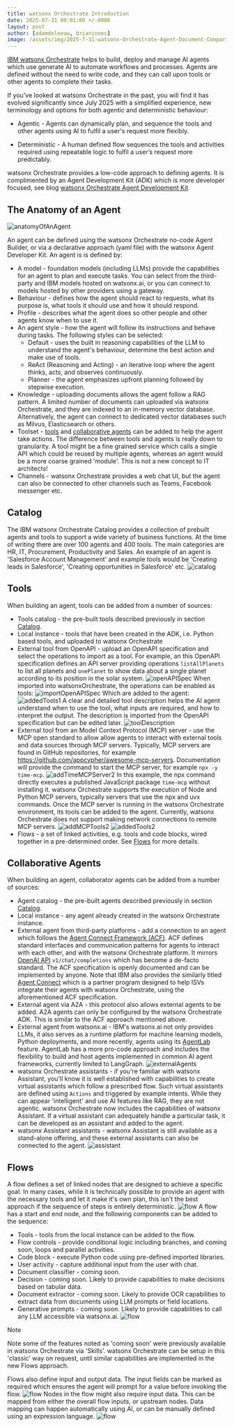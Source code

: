 ```yaml
---
title: watsonx Orchestrate Introduction
date: 2025-07-31 09:01:00 +/-0000
layout: post
author: [adamdeleeuw, brianinnes]
image: /assets/img/2025-7-31-watsonx-Orchestrate-Agent-Document-Comparison/watsonxassistant_lifecycle_1x1_16x9.jpeg
---
```


[IBM watsonx Orchestrate](https://www.ibm.com/products/watsonx-orchestrate) helps to build, deploy and manage AI agents which use generate AI to automate workflows and processes. Agents are defined without the need to write code, and they can call upon tools or other agents to complete their tasks.

If you've looked at watsonx Orchestrate in the past, you will find it has evolved significantly since July 2025 with a simplified experience, new terminology and options for both agentic and deterministic behaviour:

* Agentic - Agents can dynamically plan, and sequence the tools and other agents using AI to fulfil a user's request more flexibly.

* Deterministic - A human defined flow sequences the tools and activities required using repeatable logic to fulfil a user’s request more predictably.

watsonx Orchestrate provides a low-code approach to defining agents. It is complimented by an Agent Development Kit (ADK) which is more developer focused, see blog [watsonx Orchestrate Agent Development Kit](https://deleeuw.me.uk/posts/watsonx-Orchestrate-Agent-Development-Toolkit/)

## The Anatomy of an Agent

![anatomyOfAnAgent](/assets/img/2025-7-31-watsonx-Orchestrate-Introduction/anatomyOfAnAgent-sml.png)

An agent can be defined using the watsonx Orchestrate no-code Agent Builder, or via a declarative approach (yaml file) with the watsonx Agent Developer Kit. An agent is is defined by:

* A model - foundation models (including LLMs) provide the capabilities for an agent to plan and execute tasks. You can select from the third-party and IBM models hosted on watsonx.ai, or you can connect to models hosted by other providers using a gateway.
* Behaviour - defines how the agent should react to requests, what its purpose is, what tools it should use and how it should respond.
* Profile - describes what the agent does so other people and other agents know when to use it.
* An agent style - how the agent will follow its instructions and behave during tasks. The following styles can be selected:
    * Default - uses the built in reasoning capabilities of the LLM to understand the agent's behaviour, determine the best action and make use of tools.
    * ReAct (Reasoning and Acting) - an iterative loop where the agent thinks, acts, and observes continuously.
    * Planner - the agent emphasizes upfront planning followed by stepwise execution.
* Knowledge - uploading documents allows the agent follow a RAG pattern. A limited number of documents can uploaded via watsonx Orchestrate, and they are indexed to an in-memory vector database. Alternatively, the agent can connect to dedicated vector databases such as Milvus, Elasticsearch or others.
* Toolset - [tools](#tools) and [collaborative agents](#collaborative-agents) can be added to help the agent take actions. The difference between tools and agents is really down to granularity. A tool might be a fine grained service which calls a single API which could be reused by multiple agents, whereas an agent would be a more coarse grained 'module'. This is not a new concept to IT architects!
* Channels - watsonx Orchestrate provides a web chat UI, but the agent can also be connected to other channels such as Teams, Facebook messenger etc.

## Catalog

The IBM watsonx Orchestrate Catalog provides a collection of prebuilt agents and tools to support a wide variety of business functions. At the time of writing there are over 100 agents and 400 tools. The main categories are HR, IT, Procurement, Productivity and Sales. An example of an agent is 'Salesforce Account Management' and example tools would be 'Creating leads in Salesforce', 'Creating opportunities in Salesforce' etc.
![catalog](/assets/img/2025-7-31-watsonx-Orchestrate-Introduction/catalog.png)

## Tools

When building an agent, tools can be added from a number of sources:

* Tools catalog - the pre-built tools described previously in section [Catalog](#catalog).
* Local instance - tools that have been created in the ADK, i.e. Python based tools, and uploaded to watsonx Orchestrate
* External tool from OpenAPI - upload an OpenAPI specification and select the operations to import as a tool. For example, an this OpenAPI specification defines an API server providing operations ```listAllPlanets``` to list all planets and ```onePlanet``` to show data about a single planet according to its position in the solar system.
![openAPISpec](/assets/img/2025-7-31-watsonx-Orchestrate-Introduction/openAPISpec.png)
When imported into watsonxOrchestrate, the operations can be enabled as tools:
![importOpenAPISpec](/assets/img/2025-7-31-watsonx-Orchestrate-Introduction/importOpenAPISpec.png)
Which are added to the agent:
![addedTools1](/assets/img/2025-7-31-watsonx-Orchestrate-Introduction/addedTools1.png)
A clear and detailed tool description helps the AI agent understand when to use the tool, what inputs are required, and how to interpret the output. The description is imported from the OpenAPI specification but can be edited later.
![toolDescription](/assets/img/2025-7-31-watsonx-Orchestrate-Introduction/toolDescription.png)
* External tool from an Model Context Protocol (MCP) server - use the MCP open standard to allow allow agents to interact with external tools and data sources through MCP servers. Typically, MCP servers are found in GitHub repositories, for example https://github.com/appcypher/awesome-mcp-servers. Documentation will provide the command to start the MCP server, for example ```npx -y time-mcp```. 
![addTimeMCPServer2](/assets/img/2025-7-31-watsonx-Orchestrate-Introduction/addTimeMCPServer2.png)
In this example, the npx command directly executes a published JavaScript package ```time-mcp``` without installing it. watsonx Orchestrate supports the execution of Node and Python MCP servers, typically servers that use the npx and uvx commands. Once the MCP server is running in the watsonx Orchestrate environment, its tools can be added to the agent. Currently, watsonx Orchestrate does not support making network connections to remote MCP servers.
![addMCPTools2](/assets/img/2025-7-31-watsonx-Orchestrate-Introduction/addMCPTools2.png)
![addedTools2](/assets/img/2025-7-31-watsonx-Orchestrate-Introduction/addedTools2.png)
* Flows - a set of linked activities, e.g. tools and code blocks, wired together in a pre-determined order. See [Flows](#flows) for more details.

## Collaborative Agents

When building an agent, collaborator agents can be added from a number of sources:

* Agent catalog - the pre-built agents described previously in section [Catalog](#catalog).
* Local instance - any agent already created in the watsonx Orchestrate instance.
* External agent from third-party platforms - add a connection to an agent which follows the [Agent Connect Framework (ACF)](https://connect.watson-orchestrate.ibm.com/acf/overview). ACF defines standard interfaces and communication patterns for agents to interact with each other, and with the watsonx Orchestrate platform. It mirrors [OpenAI API](https://platform.openai.com/docs/api-reference/chat) ```v1/chat/completions``` which has become a de-facto standard. The ACF specification is openly documented and can be implemented by anyone. Note that IBM also provides the similarly titled [Agent Connect](https://connect.watson-orchestrate.ibm.com/agent-connect/overview) which is a partner program designed to help ISVs integrate their agents with watsonx Orchestrate, using the aforementioned ACF specification.
* External agent via A2A - this protocol also allows external agents to be added. A2A agents can only be configured by the watsonx Orchestrate ADK. This is similar to the ACF approach mentioned above.
* External agent from watsonx.ai - IBM's watsonx.ai not only provides LLMs, it also serves as a runtime platform for machine learning models, Python deployments, and more recently, agents using its [AgentLab](https://dataplatform.cloud.ibm.com/docs/content/wsj/analyze-data/fm-agent-lab.html?context=wx&pos=2) feature. AgentLab has a more pro-code approach and includes the flexibility to build and host agents implemented in common AI agent frameworks, currently limited to LangGraph.
![externalAgents](/assets/img/2025-7-31-watsonx-Orchestrate-Introduction/externalAgents.png)
* watsonx Orchestrate assistants - if you're familiar with watsonx Assistant, you'll know it is well established with capabilities to create virtual assistants which follow a prescribed flow. Such virtual assistants are defined using ```Actions``` and triggered by example intents. While they can appear 'intelligent' and use AI features like RAG, they are not agentic. watsonx Orchestrate now includes the capabilities of watsonx Assistant. If a virtual assistant can adequately handle a particular task, it can be developed as an assistant and added to the agent.
* watsonx Assistant assistants - watsonx Assistant is still available as a stand-alone offering, and these external assistants can also be connected to the agent.
![assistant](/assets/img/2025-7-31-watsonx-Orchestrate-Introduction/assistant.png)

## Flows

A flow defines a set of linked nodes that are designed to achieve a specific goal. In many cases, while it is technically possible to provide an agent with the necessary tools and let it make it's own plan, this isn't the best approach if the sequence of steps is entirely deterministic. 
![flow](/assets/img/2025-7-31-watsonx-Orchestrate-Introduction/flow.png)
A flow has a start and end node, and the following components can be added to the sequence:

* Tools - tools from the local instance can be added to the flow.
* Flow controls - provide conditional logic including branches, and coming soon, loops and parallel activities.
* Code block - execute Python code using pre-defined imported libraries.
* User activity - capture additional input from the user with chat.
* Document classifier - coming soon.
* Decision - coming soon. Likely to provide capabilities to make decisions based on tabular data.
* Document extractor - coming soon. Likely to provide OCR capabilities to extract data from documents using LLM prompts or field locations.
* Generative prompts - coming soon. Likely to provide capabilities to call any LLM accessible via watsonx.ai.
![flow](/assets/img/2025-7-31-watsonx-Orchestrate-Introduction/flowNodesComingSoon.png)

> [!NOTE]  
> Note some of the features noted as 'coming soon' were previously available in watsonx Orchestrate via 'Skills'. watsonx Orchestrate can be setup in this 'classic' way on request, until similar capabilities are implemented in the new Flows approach.

Flows also define input and output data. The input fields can be marked as required which ensures the agent will prompt for a value before invoking the flow.
![flow](/assets/img/2025-7-31-watsonx-Orchestrate-Introduction/flowInputsAndDescription.png)
Nodes in the flow might also require input data. This can be mapped from either the overall flow inputs, or upstream nodes. Data mapping can happen automatically using AI, or can be manually defined using an expression language.
![flow](/assets/img/2025-7-31-watsonx-Orchestrate-Introduction/flowDataMapping.png)